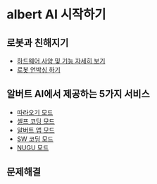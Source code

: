 # albert AI 시작하기

로봇과 친해지기
--
  - [하드웨어 사양 및 기능 자세히 보기](https://github.com/albertailabs/HW)
  - [로봇 언박싱 하기](https://github.com/albertailabs/Unboxing)


알버트 AI에서 제공하는 5가지 서비스 
--
  - [따라오기 모드](https://github.com/albertailabs/Follow)
  - [셀프 코딩 모드](https://github.com/albertailabs/SelfCoding)
  - [알버트 앱 모드](https://github.com/albertailabs/AlbertApp)
  - [SW 코딩 모드](https://github.com/albertailabs/SWCoding)
  - [NUGU 모드](https://github.com/albertailabs/Nugu)
 

문제해결
--

  
  
  

